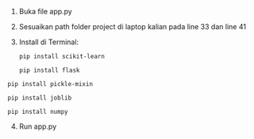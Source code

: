 1. Buka file app.py
2. Sesuaikan path folder project di laptop kalian pada line 33 dan line 41
3. Install di Terminal:

    ```
    pip install scikit-learn
    ```
    ```
    pip install flask
    ```
```
pip install pickle-mixin
```
```
pip install joblib
```
```
pip install numpy
```

4. Run app.py
